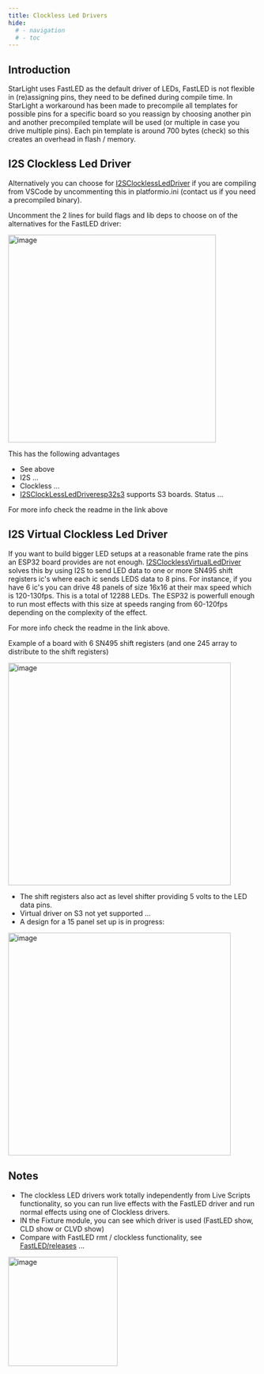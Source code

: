 ```yaml
---
title: Clockless Led Drivers
hide:
  # - navigation
  # - toc
---
```


## Introduction

StarLight uses FastLED as the default driver of LEDs, FastLED is not flexible in (re)assigning pins, they need to be defined during compile time. In StarLight a workaround has been made to precompile all templates for possible pins for a specific board so you reassign by choosing another pin and another precompiled template will be used (or multiple in case you drive multiple pins). Each pin template is around 700 bytes (check) so this creates an overhead in flash / memory.

## I2S Clockless Led Driver

Alternatively you can choose for [I2SClocklessLedDriver](https://github.com/hpwit/I2SClocklessLedDriver) if you are compiling from VSCode by uncommenting this in platformio.ini (contact us if you need a precompiled binary).

Uncomment the 2 lines for build flags and lib deps to choose on of the alternatives for the FastLED driver:

<img width="420" alt="image" src="https://github.com/user-attachments/assets/041713aa-1b21-4d1b-a9b0-391522f61454">

This has the following advantages

- See above 
- I2S ... 
- Clockless ...
- [I2SClockLessLedDriveresp32s3](https://github.com/hpwit/I2SClockLessLedDriveresp32s3) supports S3 boards. Status ...

For more info check the readme in the link above

## I2S Virtual Clockless Led Driver

If you want to build bigger LED setups at a reasonable frame rate the pins an ESP32 board provides are not enough. [I2SClocklessVirtualLedDriver](https://github.com/hpwit/I2SClocklessVirtualLedDriver) solves this by using I2S to send LED data to one or more SN495 shift registers ic's where each ic sends LEDS data to 8 pins. For instance, if you have 6 ic's you can drive 48 panels of size 16x16 at their max speed which is 120-130fps. This is a total of 12288 LEDs. The ESP32 is powerfull enough to run most effects with this size at speeds ranging from 60-120fps depending on the complexity of the effect.

For more info check the readme in the link above.

Example of a board with 6 SN495 shift registers (and one 245 array to distribute to the shift registers)

<img width="450" alt="image" src="https://github.com/user-attachments/assets/b4a34ce0-4a7c-4adc-8cab-9337287ce39c">

* The shift registers also act as level shifter providing 5 volts to the LED data pins.
* Virtual driver on S3 not yet supported ...
* A design for a 15 panel set up is in progress:


<img width="450" alt="image" src="https://github.com/user-attachments/assets/71b614f9-aad6-4dfa-b664-cc9228a8f59b">


## Notes
* The clockless LED drivers work totally independently from Live Scripts functionality, so you can run live effects with the FastLED driver and run normal effects using one of Clockless drivers.
* IN the Fixture module, you can see which driver is used (FastLED show, CLD show or CLVD show)
* Compare with FastLED rmt / clockless functionality, see [FastLED/releases](https://github.com/FastLED/FastLED/releases) ...

<img width="221" alt="image" src="https://github.com/user-attachments/assets/ff42bf99-935e-47d4-834e-129ba3129859">
